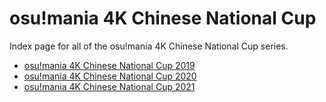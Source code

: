 # osu!mania 4K Chinese National Cup

Index page for all of the osu!mania 4K Chinese National Cup series.

- [osu!mania 4K Chinese National Cup 2019](2019)
- [osu!mania 4K Chinese National Cup 2020](2020)
- [osu!mania 4K Chinese National Cup 2021](2021)
